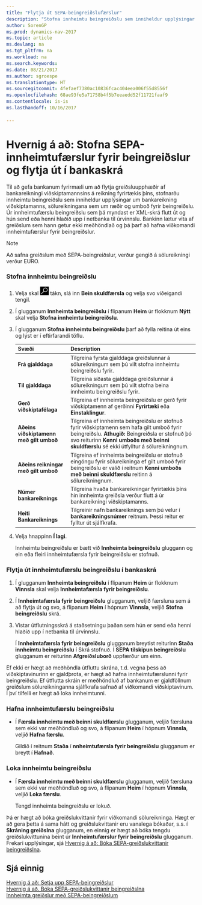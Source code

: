 ```yaml
---
title: "Flytja út SEPA-beingreiðslufærslur"
description: "Stofna innheimtu beingreiðslu sem inniheldur upplýsingar um bankareikning viðskiptamanns, sölureikningana sem um ræðir og umboð fyrir beingreiðslu."
author: SorenGP
ms.prod: dynamics-nav-2017
ms.topic: article
ms.devlang: na
ms.tgt_pltfrm: na
ms.workload: na
ms.search.keywords: 
ms.date: 08/21/2017
ms.author: sgroespe
ms.translationtype: HT
ms.sourcegitcommit: 4fefaef7380ac10836fcac404eea006f55d8556f
ms.openlocfilehash: 68ae93fe5a71758b4f5b7eeaedd52f11721faaf9
ms.contentlocale: is-is
ms.lasthandoff: 10/16/2017

---
```

# <a name="how-to-create-sepa-direct-debit-collection-entries-and-export-to-a-bank-file"></a>Hvernig á að: Stofna SEPA-innheimtufærslur fyrir beingreiðslur og flytja út í bankaskrá
Til að gefa bankanum fyrirmæli um að flytja greiðsluupphæðir af bankareikningi viðskiptamannsins á reikning fyrirtækis þíns, stofnarðu innheimtu beingreiðslu sem inniheldur upplýsingar um bankareikning viðskiptamanns, sölureikningana sem um ræðir og umboð fyrir beingreiðslu. Úr innheimtufærslu beingreiðslu sem þá myndast er XML-skrá flutt út og hún send eða henni hlaðið upp í netbanka til úrvinnslu. Bankinn lætur vita af greiðslum sem hann getur ekki meðhöndlað og þá þarf að hafna viðkomandi innheimtufærslur fyrir beingreiðslur.  

> [!NOTE]  
>  Að safna greiðslum með SEPA-beingreiðslur, verður gengið á sölureikningi verður EURO.  

### <a name="to-create-a-direct-debit-collection"></a>Stofna innheimtu beingreiðslu  

1. Velja skal ![Leit að síðu eða skýrslu](media/ui-search/search_small.png "Leit að síðu eða skýrslu táknið") tákn, slá inn **Bein skuldfærsla** og velja svo viðeigandi tengil.  
2. Í glugganum **Innheimta beingreiðslu** í flipanum **Heim** úr flokknum **Nýtt** skal velja **Stofna innheimtu beingreiðslu**.  
3. Í glugganum **Stofna innheimtu beingreiðslu** þarf að fylla reitina út eins og lýst er í eftirfarandi töflu.  

    |Svæði|Description|  
    |---------------------------------|---------------------------------------|  
    |**Frá gjalddaga**|Tilgreina fyrsta gjalddaga greiðslunnar á sölureikningum sem þú vilt stofna innheimtu beingreiðslu fyrir.|  
    |**Til gjalddaga**|Tilgreina síðasta gjalddaga greiðslunnar á sölureikningum sem þú vilt stofna beina innheimtu beingreiðslu fyrir.|  
    |**Gerð viðskiptafélaga**|Tilgreina ef innheimta beingreiðslu er gerð fyrir viðskiptamenn af gerðinni **Fyrirtæki** eða **Einstaklingur**.|  
    |**Aðeins viðskiptamenn með gilt umboð**|Tilgreina ef innheimta beingreiðslu er stofnuð fyrir viðskiptamenn sem hafa gilt umboð fyrir beingreiðslu. **Athugið:** Beingreiðsla er stofnuð þó svo reiturinn **Kenni umboðs með beinni skuldfærslu** sé ekki útfylltur á sölureikningnum.|  
    |**Aðeins reikningar með gilt umboð**|Tilgreina ef innheimta beingreiðslu er stofnuð eingöngu fyrir sölureikninga ef gilt umboð fyrir beingreiðslu er valið í reitnum **Kenni umboðs með beinni skuldfærslu** reitinn á sölureikningnum.|  
    |**Númer bankareiknings**|Tilgreina hvaða bankareikningar fyrirtækis þíns hin innheimta greiðsla verður flutt á úr bankareikningi viðskiptamanns.|  
    |**Heiti Bankareiknings**|Tilgreinir nafn bankareiknings sem þú velur í **bankareikningsnúmer** reitnum. Þessi reitur er fylltur út sjálfkrafa.|  

4. Velja hnappinn **Í lagi**.  

     Innheimtu beingreiðslu er bætt við **Innheimta beingreiðslu** gluggann og ein eða fleiri innheimtufærsla fyrir beingreiðslu er stofnuð.  

### <a name="to-export-a-direct-debit-collection-entry-to-a-bank-file"></a>Flytja út innheimtufærslu beingreiðslu í bankaskrá  
1. Í glugganum **Innheimta beingreiðslu** í flipanum **Heim** úr flokknum **Vinnsla** skal velja **Innheimtafærsla fyrir beingreiðslu**.  
2. Í **Innheimtafærsla fyrir beingreiðslu** glugganum, veljið færsluna sem á að flytja út og svo, á flipanum **Heim** í hópnum **Vinnsla**, veljið **Stofna beingreiðslu** skrá.  
3. Vistar útflutningsskrá á staðsetningu þaðan sem hún er send eða henni hlaðið upp í netbanka til úrvinnslu.  

     Í **Innheimtafærsla fyrir beingreiðslu** glugganum breytist reiturinn **Staða innheimtu beingreiðslu** í Skrá stofnuð. Í **SEPA tilskipun beingreiðslu** glugganum er reiturinn **Afgreiðsluborð** uppfærður um einn.  

Ef ekki er hægt að meðhöndla útfluttu skrána, t.d. vegna þess að viðskiptavinurinn er gjaldþrota, er hægt að hafna innheimtufærslunni fyrir beingreiðslu. Ef útflutta skráin er meðhöndluð af bankanum er gjaldföllnum greiðslum sölureikninganna sjálfkrafa safnað af viðkomandi viðskiptavinum. Í því tilfelli er hægt að loka innheimtunni.  

### <a name="to-reject-a-direct-debit-collection-entry"></a>Hafna innheimtufærslu beingreiðslu  

* Í **Færsla innheimtu með beinni skuldfærslu** glugganum, veljið færsluna sem ekki var meðhöndluð og svo, á flipanum **Heim** í hópnum **Vinnsla**, veljið **Hafna færslu**.  

     Gildið í reitnum **Staða** í **nnheimtufærsla fyrir beingreiðslu** glugganum er breytt í **Hafnað**.  

### <a name="to-close-a-direct-debit-collection"></a>Loka innheimtu beingreiðslu  
*  Í **Færsla innheimtu með beinni skuldfærslu** glugganum, veljið færsluna sem ekki var meðhöndluð og svo, á flipanum **Heim** í hópnum **Vinnsla**, veljið **Loka færslu**.  

     Tengd innheimta beingreiðslu er lokuð.  

Þá er hægt að bóka greiðslukvittanir fyrir viðkomandi sölureikninga. Hægt er að gera þetta á sama hátt og greiðslukvittanir eru vanalega bókaðar, s.s. í **Skráning greiðslna** glugganum, en einnig er hægt að bóka tengdu greiðslukvittunina beint úr **Innheimtufærslur fyrir beingreiðslu** glugganum. Frekari upplýsingar, sjá [Hvernig á að: Bóka SEPA-greiðslukvittanir beingreiðslna](finance-how-to-post-sepa-direct-debit-payment-receipts.md).  

## <a name="see-also"></a>Sjá einnig  
[Hvernig á að: Setja upp SEPA-beingreiðslur](finance-how-to-set-up-sepa-direct-debit.md)  
[Hvernig á að. Bóka SEPA-greiðslukvittanir beingreiðslna](finance-how-to-post-sepa-direct-debit-payment-receipts.md)  
[Innheimta greiðslur með SEPA-beingreiðslum](finance-collect-payments-with-sepa-direct-debit.md)  

